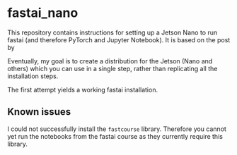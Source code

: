 # fastai_nano

This repository contains instructions for setting up a Jetson Nano to run fastai (and therefore PyTorch and Jupyter Notebook).
It is based on the post by 

Eventually, my goal is to create a distribution for the Jetson (Nano and others) which you can use in a single step, rather than replicating all the installation steps.

The first attempt yields a working fastai installation.

## Known issues
I could not successfully install the `fastcourse` library. Therefore you cannot yet run the notebooks from the fastai course as they currently require this library.

